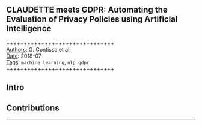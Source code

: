 ## CLAUDETTE meets GDPR: Automating the Evaluation of Privacy Policies using Artificial Intelligence

+++++++++++++++++++++++++++++++  
<ins>Authors</ins>: G. Contissa et al.  
<ins>Date</ins>: 2018-07  
<ins>Tags</ins>: `machine learning`, `nlp`, `gdpr`  
+++++++++++++++++++++++++++++++ 

## Intro



## Contributions


***

